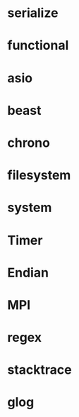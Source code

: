 # serialize

# functional

# asio

# beast

# chrono

# filesystem

# system

# Timer

# Endian

# MPI

# regex

# stacktrace

# glog